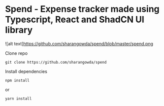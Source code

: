 # Spend - Expense tracker made using Typescript, React and ShadCN UI library

![alt text]https://github.com/sharangowda/spend/blob/master/spend.png

Clone repo
```
git clone https://github.com/sharangowda/spend
```
Install dependencies
```
npm install
```
or
```
yarn install
```
